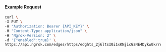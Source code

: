 <!-- Code generated for API Clients. DO NOT EDIT. -->

#### Example Request

```bash
curl \
-X PUT \
-H "Authorization: Bearer {API_KEY}" \
-H "Content-Type: application/json" \
-H "Ngrok-Version: 2" \
-d '{"enabled":true}' \
https://api.ngrok.com/edges/https/edghts_2j6ltsI0i1xKNjicGzNE4Dykw0k/routes/edghtsrt_2j6ltplT0vU2ZkDggCK0ujyts0r/websocket_tcp_converter
```
